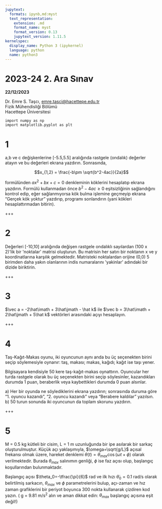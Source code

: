 ```yaml
---
jupytext:
  formats: ipynb,md:myst
  text_representation:
    extension: .md
    format_name: myst
    format_version: 0.13
    jupytext_version: 1.11.5
kernelspec:
  display_name: Python 3 (ipykernel)
  language: python
  name: python3
---
```


# 2023-24 2. Ara Sınav

**22/12/2023**

Dr. Emre S. Taşcı, emre.tasci@hacettepe.edu.tr  
Fizik Mühendisliği Bölümü  
Hacettepe Üniversitesi

```{code-cell} ipython3
import numpy as np
import matplotlib.pyplot as plt
```

# 1

a,b ve c değişkenlerine [-5.5,5.5] aralığında rastgele (ondalık) değerler atayın ve bu değerleri ekrana yazdırın. Sonrasında,

$$x_{1,2} = \frac{-b\pm \sqrt{b^2-4ac}}{2a}$$

formülünden $ax^2+bx+c=0$ denkleminin köklerini hesaplatıp ekrana yazdırın. Formülü kullanmadan önce $b^2-4ac\ge0$ eşitsizliğinin sağlandığını kontrol edip, eğer sağlanmıyorsa kök bulma işlemine geçmeyip ekrana “Gerçek kök yoktur” yazdırıp, programı sonlandırın (yani kökleri hesaplattırmadan bitirin).

+++

# 2

Değerleri [-10,10] aralığında değişen rastgele ondalıklı sayılardan (100 x 2)'lik bir 'noktalar' matrisi oluşturun. Bu matrisin her satırı bir noktanın x ve y koordinatlarına karşılık gelmektedir. Matristeki noktalardan orijine (0,0) 5 birimden daha yakın olanlarının indis numaralarını 'yakinlar' adındaki bir dizide biriktirin.

+++

# 3

$\vec a = -2\hat\imath + 3\hat\jmath - \hat k$ ile $\vec b = 3\hat\imath + 2\hat\jmath + 5\hat k$ vektörleri arasındaki açıyı hesaplayın.

+++

# 4

Taş-Kağıt-Makas oyunu, iki oyuncunun aynı anda bu üç seçenekten birini seçip söylemesiyle oynanır: taş, makası; makas, kağıdı; kağıt ise taşı yener.

Bilgisayara kendisiyle 50 kere taş-kağıt-makas oynattırın. Oyuncular her turda rastgele olarak bu üç seçenekten birini seçip söylesinler, kazandıkları durumda 1 puan, beraberlik veya kaybettikleri durumda 0 puan alsınlar. 

 a) Her bir oyunda ne söylediklerini ekrana yazdırın; sonrasında duruma göre “1. oyuncu kazandı”, “2. oyuncu kazandı” veya “Berabere kaldılar” yazılsın.  
 b) 50 turun sonunda iki oyuncunun da toplam skorunu yazdırın.

+++

# 5

M = 0.5 kg  kütleli bir cisim, L = 1 m uzunluğunda bir ipe asılarak bir sarkaç oluşturulmuştur. Küçük açı yaklaşımıyla, $\omega=\sqrt{g/L}$ açısal frekansı olmak üzere, hareket denklemi $\theta(t) = \theta_{max} \cos(\omega t+\phi)$ olarak verilmektedir. Burada $\theta_{max}$ salınımın genliği, $\phi$ ise faz açısı olup, başlangıç koşullarından bulunmaktadır.

Başlangıç açısı $\theta_0=-\tfrac{\pi}{6}$ rad ve ilk hızı $\dot\theta_0 = 0.1$ rad/s olarak belirtilmiş sarkacın, $\theta_{max}$ ve $\phi$ parametrelerini bulup, açı-zaman ve hız zaman grafiklerini bir periyot boyunca 300 nokta kullanarak çizdiren kod yazın. ( g = 9.81 m/s<sup>2</sup> alın ve 
aman dikkat edin: $\theta_{max}$ başlangıç açısına eşit değil!)

```{code-cell} ipython3

```
